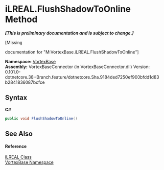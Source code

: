 # iLREAL.FlushShadowToOnline Method 
 _**\[This is preliminary documentation and is subject to change.\]**_

\[Missing <summary> documentation for "M:VortexBase.iLREAL.FlushShadowToOnline"\]

**Namespace:**&nbsp;<a href="N_VortexBase.md">VortexBase</a><br />**Assembly:**&nbsp;VortexBaseConnector (in VortexBaseConnector.dll) Version: 0.101.0-dotnetcore.38+Branch.feature/dotnetcore.Sha.9184ded7250ef900bfdd1d83b2841836087bcfce

## Syntax

**C#**<br />
``` C#
public void FlushShadowToOnline()
```


## See Also


#### Reference
<a href="T_VortexBase_iLREAL.md">iLREAL Class</a><br /><a href="N_VortexBase.md">VortexBase Namespace</a><br />
